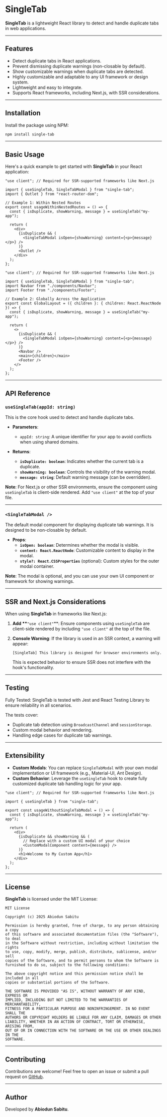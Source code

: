 # SingleTab

**SingleTab** is a lightweight React library to detect and handle duplicate tabs in web applications.

---

## Features

- Detect duplicate tabs in React applications.
- Prevent dismissing duplicate warnings (non-closable by default).
- Show customizable warnings when duplicate tabs are detected.
- Highly customizable and adaptable to any UI framework or design system.
- Lightweight and easy to integrate.
- Supports React frameworks, including Next.js, with SSR considerations.

---

## Installation

Install the package using NPM:

```bash
npm install single-tab
```

---

## Basic Usage

Here's a quick example to get started with **SingleTab** in your React application:

```tsx
"use client"; // Required for SSR-supported frameworks like Next.js

import { useSingleTab, SingleTabModal } from "single-tab";
import { Outlet } from "react-router-dom";

// Example 1: Within Nested Routes
export const usageWithinNestedRoutes = () => {
  const { isDuplicate, showWarning, message } = useSingleTab("my-app");

  return (
    <div>
      {isDuplicate && (
        <SingleTabModal isOpen={showWarning} content={<p>{message}</p>} />
      )}
      <Outlet />
    </div>
  );
};
```

```tsx
"use client"; // Required for SSR-supported frameworks like Next.js

import { useSingleTab, SingleTabModal } from "single-tab";
import Navbar from "./components/Navbar";
import Footer from "./components/Footer";

// Example 2: Globally Across the Application
export const GlobalLayout = ({ children }: { children: React.ReactNode }) => {
  const { isDuplicate, showWarning, message } = useSingleTab("my-app");

  return (
    <>
      {isDuplicate && (
        <SingleTabModal isOpen={showWarning} content={<p>{message}</p>} />
      )}
      <Navbar />
      <main>{children}</main>
      <Footer />
    </>
  );
};
```

---

## API Reference

### `useSingleTab(appId: string)`

This is the core hook used to detect and handle duplicate tabs.

- **Parameters**:

  - `appId: string`: A unique identifier for your app to avoid conflicts when using shared domains.

- **Returns**:

  - **`isDuplicate: boolean`**: Indicates whether the current tab is a duplicate.
  - **`showWarning: boolean`**: Controls the visibility of the warning modal.
  - **`message: string`**: Default warning message (can be overridden).

**Note**: For Next.js or other SSR environments, ensure the component using `useSingleTab` is client-side rendered. Add `"use client"` at the top of your file.

---

### `<SingleTabModal />`

The default modal component for displaying duplicate tab warnings. It is designed to be non-closable by default.

- **Props**:
  - **`isOpen: boolean`**: Determines whether the modal is visible.
  - **`content: React.ReactNode`**: Customizable content to display in the modal.
  - **`style?: React.CSSProperties`** (optional): Custom styles for the outer modal container.

**Note**: The modal is optional, and you can use your own UI component or framework for showing warnings.

---

## SSR and Next.js Considerations

When using **SingleTab** in frameworks like Next.js:

1. **Add \*\***`"use client"`\*\*: Ensure components using `useSingleTab` are client-side rendered by including `"use client"` at the top of the file.

2. **Console Warning**: If the library is used in an SSR context, a warning will appear:

   ```
   [SingleTab] This library is designed for browser environments only.
   ```

   This is expected behavior to ensure SSR does not interfere with the hook's functionality.

---

## Testing

Fully Tested: SingleTab is tested with Jest and React Testing Library to ensure reliability in all scenarios.

The tests cover:

- Duplicate tab detection using `BroadcastChannel` and `sessionStorage`.
- Custom modal behavior and rendering.
- Handling edge cases for duplicate tab warnings.

---

## Extensibility

- **Custom Modals**: You can replace `SingleTabModal` with your own modal implementation or UI framework (e.g., Material-UI, Ant Design).
- **Custom Behavior**: Leverage the `useSingleTab` hook to create fully customized duplicate tab handling logic for your app.

```tsx
"use client"; // Required for SSR-supported frameworks like Next.js

import { useSingleTab } from "single-tab";

export const usageWithoutSingleTabModal = () => {
  const { isDuplicate, showWarning, message } = useSingleTab("my-app");

  return (
    <div>
      {isDuplicate && showWarning && (
        // Replace with a custom UI modal of your choice
        <CustomModalComponent content={message} />
      )}
      <h1>Welcome to My Custom App</h1>
    </div>
  );
};
```

---

## License

**SingleTab** is licensed under the MIT License:

```
MIT License

Copyright (c) 2025 Abiodun Sabitu

Permission is hereby granted, free of charge, to any person obtaining a copy
of this software and associated documentation files (the "Software"), to deal
in the Software without restriction, including without limitation the rights
to use, copy, modify, merge, publish, distribute, sublicense, and/or sell
copies of the Software, and to permit persons to whom the Software is
furnished to do so, subject to the following conditions:

The above copyright notice and this permission notice shall be included in all
copies or substantial portions of the Software.

THE SOFTWARE IS PROVIDED "AS IS", WITHOUT WARRANTY OF ANY KIND, EXPRESS OR
IMPLIED, INCLUDING BUT NOT LIMITED TO THE WARRANTIES OF MERCHANTABILITY,
FITNESS FOR A PARTICULAR PURPOSE AND NONINFRINGEMENT. IN NO EVENT SHALL THE
AUTHORS OR COPYRIGHT HOLDERS BE LIABLE FOR ANY CLAIM, DAMAGES OR OTHER
LIABILITY, WHETHER IN AN ACTION OF CONTRACT, TORT OR OTHERWISE, ARISING FROM,
OUT OF OR IN CONNECTION WITH THE SOFTWARE OR THE USE OR OTHER DEALINGS IN THE
SOFTWARE.
```

---

## Contributing

Contributions are welcome! Feel free to open an issue or submit a pull request on [GitHub](https://github.com/Abiodun-Sabitu/single-tab).

---

## Author

Developed by **Abiodun Sabitu**.
